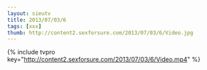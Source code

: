 ```yaml
--- 
layout: sieutv
title: 2013/07/03/6
tags: [xxx]
thumb: http://content2.sexforsure.com/2013/07/03/6/Video.jpg
---
```

{% include tvpro key="http://content2.sexforsure.com/2013/07/03/6/Video.mp4" %} 
